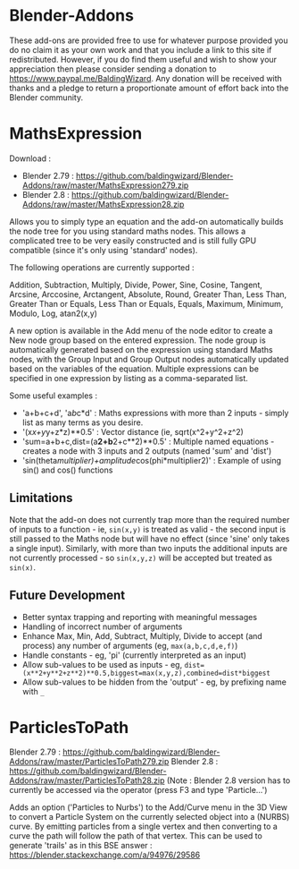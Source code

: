 # Blender-Addons

These add-ons are provided free to use for whatever purpose provided you do no claim it as your own work and that you include a link to this site if redistributed. However, if you do find them useful and wish to show your appreciation then please consider sending a donation to https://www.paypal.me/BaldingWizard. Any donation will be received with thanks and a pledge to return a proportionate amount of effort back into the Blender community.


MathsExpression
===============
Download :
* Blender 2.79 : https://github.com/baldingwizard/Blender-Addons/raw/master/MathsExpression279.zip
* Blender 2.8  : https://github.com/baldingwizard/Blender-Addons/raw/master/MathsExpression28.zip

Allows you to simply type an equation and the add-on automatically builds the node tree for you using standard maths nodes. This allows a complicated tree to be very easily constructed and is still fully GPU compatible (since it's only using 'standard' nodes).

The following operations are currently supported :

Addition, Subtraction, Multiply, Divide, Power, Sine, Cosine, Tangent, Arcsine, Arccosine, Arctangent, Absolute, Round, Greater Than, Less Than, Greater Than or Equals, Less Than or Equals, Equals, Maximum, Minimum, Modulo, Log, atan2(x,y)

A new option is available in the Add menu of the node editor to create a New node group based on the entered expression. The node group is automatically generated based on the expression using standard Maths nodes, with the Group Input and Group Output nodes automatically updated based on the variables of the equation. Multiple expressions can be specified in one expression by listing as a comma-separated list.

Some useful examples :

* 'a+b+c+d', 'a*b*c*d' : Maths expressions with more than 2 inputs - simply list as many terms as you desire.
* '(x*x+y*y+z*z)**0.5' : Vector distance (ie, sqrt(x^2+y^2+z^2)
* 'sum=a+b+c,dist=(a**2+b**2+c**2)**0.5' : Multiple named equations - creates a node with 3 inputs and 2 outputs (named 'sum' and 'dist')
* 'sin(theta*multiplier)+amplitude*cos(phi*multiplier2)' : Example of using sin() and cos() functions

Limitations
-----------
Note that the add-on does not currently trap more than the required number of inputs to a function - ie, `sin(x,y)` is treated as valid - the second input is still passed to the Maths node but will have no effect (since 'sine' only takes a single input). Similarly, with more than two inputs the additional inputs are not currently processed - so `sin(x,y,z)` will be accepted but treated as `sin(x)`.

Future Development
------------------
* Better syntax trapping and reporting with meaningful messages
* Handling of incorrect number of arguments
* Enhance Max, Min, Add, Subtract, Multiply, Divide to accept (and process) any number of arguments (eg, `max(a,b,c,d,e,f)`)
* Handle constants - eg, 'pi' (currently interpreted as an input)
* Allow sub-values to be used as inputs - eg, `dist=(x**2+y**2+z**2)**0.5,biggest=max(x,y,z),combined=dist*biggest`
* Allow sub-values to be hidden from the 'output' - eg, by prefixing name with `_`


ParticlesToPath
===============
Blender 2.79 : https://github.com/baldingwizard/Blender-Addons/raw/master/ParticlesToPath279.zip
Blender 2.8 : https://github.com/baldingwizard/Blender-Addons/raw/master/ParticlesToPath28.zip
(Note : Blender 2.8 version has to currently be accessed via the operator (press F3 and type 'Particle...')

Adds an option ('Particles to Nurbs') to the Add/Curve menu in the 3D View to convert a Particle System on the currently selected object into a (NURBS) curve. By emitting particles from a single vertex and then converting to a curve the path will follow the path of that vertex. This can be used to generate 'trails' as in this BSE answer : https://blender.stackexchange.com/a/94976/29586